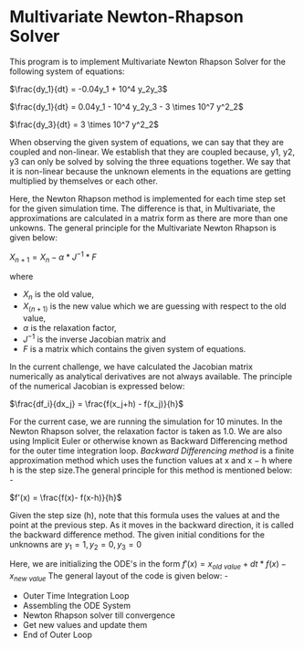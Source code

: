 # Multivariate Newton-Rhapson Solver

This program is to implement Multivariate Newton Rhapson Solver for the following system of equations:

$\frac{dy_1}{dt} = -0.04y_1 + 10^4 y_2y_3$

$\frac{dy_1}{dt} = 0.04y_1 - 10^4 y_2y_3 - 3 \times 10^7 y^2_2$

$\frac{dy_3}{dt} = 3 \times 10^7 y^2_2$

When observing the given system of equations, we can say that they are coupled and non-linear. We establish that they are coupled because, y1, y2, y3 can only be solved by solving
the three equations together. We say that it is non-linear because the unknown elements in the equations are getting multiplied by themselves or each other.

Here, the Newton Rhapson method is implemented for each time step set for the given simulation time. The difference is that, in Multivariate, the approximations are calculated in a 
matrix form as there are more than one unkowns. The general principle for the Multivariate Newton Rhapson is given below:

   $X_{n+1} = X_n - \alpha*J^{-1} * F$

where 
- $X_n$ is the old value,
- $X_(n+1)$ is the new value which we are guessing with respect to the old value,
- $\alpha$ is the relaxation factor,
- $J^{-1}$ is the inverse Jacobian matrix and 
- $F$ is a matrix which contains the given system of equations.

In the current challenge, we have calculated the Jacobian matrix numerically as analytical derivatives are not always available. The principle of the numerical Jacobian is expressed below:
                                        
 $\frac{df_i}{dx_j} = \frac{f(x_j+h) - f(x_j)}{h}$
 
For the current case, we are running the simulation for 10 minutes. In the Newton Rhapson solver, the relaxation factor is taken as 1.0. We are also using Implicit Euler or otherwise known
as Backward Differencing method for the outer time integration loop. _Backward Differencing method_ is a finite approximation method which uses the function values at x and x − h where h is
the step size.The general principle for this method is mentioned below: -                                                

$f'(x) = \frac{f(x)- f(x-h)}{h}$

Given the step size (h), note that this formula uses the values at and the point at the previous step. As it moves in the backward direction, it is called the backward difference method.
The given initial conditions for the unknowns are $y_1 = 1, y_2 = 0, y_3 = 0$

Here, we are initializing the ODE's in the form $f'(x) = x_{old \ value} + dt*f(x) - x_{new \ value}$
The general layout of the code is given below: -
-	Outer Time Integration Loop
-	Assembling the ODE System
-	Newton Rhapson solver till convergence
-	Get new values and update them
-	End of Outer Loop

